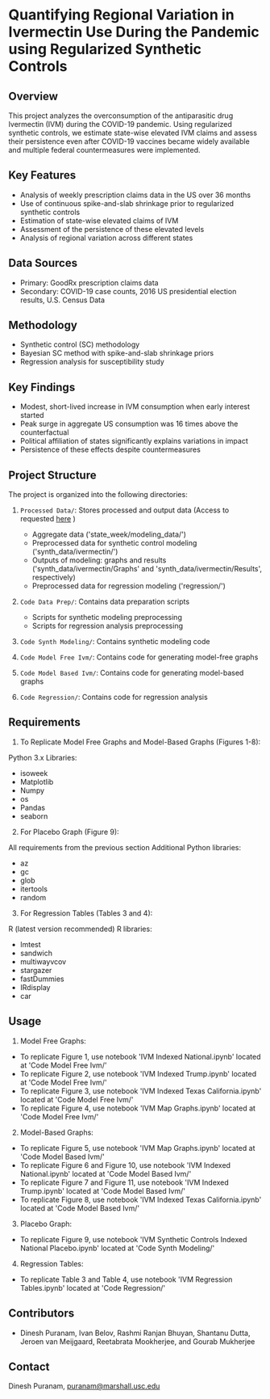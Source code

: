# Quantifying Regional Variation in Ivermectin Use During the Pandemic using Regularized Synthetic Controls

## Overview
This project analyzes the overconsumption of the antiparasitic drug Ivermectin (IVM) during the COVID-19 pandemic. Using regularized synthetic controls, we estimate state-wise elevated IVM claims and assess their persistence even after COVID-19 vaccines became widely available and multiple federal countermeasures were implemented.

## Key Features
- Analysis of weekly prescription claims data in the US over 36 months
- Use of continuous spike-and-slab shrinkage prior to regularized synthetic controls
- Estimation of state-wise elevated claims of IVM 
- Assessment of the persistence of these elevated levels 
- Analysis of regional variation across different states

## Data Sources
- Primary: GoodRx prescription claims data
- Secondary: COVID-19 case counts, 2016 US presidential election results, U.S. Census Data

## Methodology
- Synthetic control (SC) methodology
- Bayesian SC method with spike-and-slab shrinkage priors
- Regression analysis for susceptibility study

## Key Findings
- Modest, short-lived increase in IVM consumption when early interest started
- Peak surge in aggregate US consumption was 16 times above the counterfactual
- Political affiliation of states significantly explains variations in impact
- Persistence of these effects despite countermeasures

## Project Structure
The project is organized into the following directories:





1. `Processed Data/`: Stores processed and output data (Access to requested [here](https://www.dropbox.com/scl/fo/xpm82btzeucyvpzp0wnza/AOGuFzMf401Nbkgv2kWHiEo?rlkey=7dotyoromnf706lmw393xpmfq&st=3uh65oud&dl=0]) )
   - Aggregate data ('state_week/modeling_data/')
   - Preprocessed data for synthetic control modeling ('synth_data/ivermectin/')
   - Outputs of modeling: graphs and results ('synth_data/ivermectin/Graphs' and 'synth_data/ivermectin/Results', respectively)
   - Preprocessed data for regression modeling ('regression/')

2. `Code Data Prep/`: Contains data preparation scripts
   - Scripts for synthetic modeling preprocessing
   - Scripts for regression analysis preprocessing

3. `Code Synth Modeling/`: Contains synthetic modeling code

4. `Code Model Free Ivm/`: Contains code for generating model-free graphs

5. `Code Model Based Ivm/`: Contains code for generating model-based graphs

6. `Code Regression/`: Contains code for regression analysis

## Requirements

1. To Replicate Model Free Graphs and Model-Based Graphs (Figures 1-8):

Python 3.x
Libraries:

- isoweek
- Matplotlib
- Numpy
- os
- Pandas
- seaborn

2. For Placebo Graph (Figure 9):

All requirements from the previous section
Additional Python libraries:

- az
- gc
- glob
- itertools
- random

3. For Regression Tables (Tables 3 and 4):

R (latest version recommended)
R libraries:

- lmtest
- sandwich
- multiwayvcov
- stargazer
- fastDummies
- IRdisplay
- car

## Usage

1. Model Free Graphs:

- To replicate Figure 1, use notebook 'IVM Indexed National.ipynb' located at 'Code Model Free Ivm/'
- To replicate Figure 2, use notebook 'IVM Indexed Trump.ipynb' located at 'Code Model Free Ivm/'
- To replicate Figure 3, use notebook 'IVM Indexed Texas California.ipynb' located at 'Code Model Free Ivm/'
- To replicate Figure 4, use notebook 'IVM Map Graphs.ipynb' located at 'Code Model Free Ivm/'

2. Model-Based Graphs:

- To replicate Figure 5, use notebook 'IVM Map Graphs.ipynb' located at 'Code Model Based Ivm/'
- To replicate Figure 6 and Figure 10, use notebook 'IVM Indexed National.ipynb' located at 'Code Model Based Ivm/'
- To replicate Figure 7 and Figure 11, use notebook 'IVM Indexed Trump.ipynb' located at 'Code Model Based Ivm/'
- To replicate Figure 8, use notebook 'IVM Indexed Texas California.ipynb' located at 'Code Model Based Ivm/'

3. Placebo Graph:

- To replicate Figure 9, use notebook 'IVM Synthetic Controls Indexed National Placebo.ipynb' located at 'Code Synth Modeling/'

4. Regression Tables:

- To replicate Table 3 and Table 4, use notebook 'IVM Regression Tables.ipynb' located at 'Code Regression/'


## Contributors
- Dinesh Puranam, Ivan Belov, Rashmi Ranjan Bhuyan, Shantanu Dutta, Jeroen van Meijgaard, Reetabrata Mookherjee, and Gourab Mukherjee

## Contact
Dinesh Puranam, puranam@marshall.usc.edu
